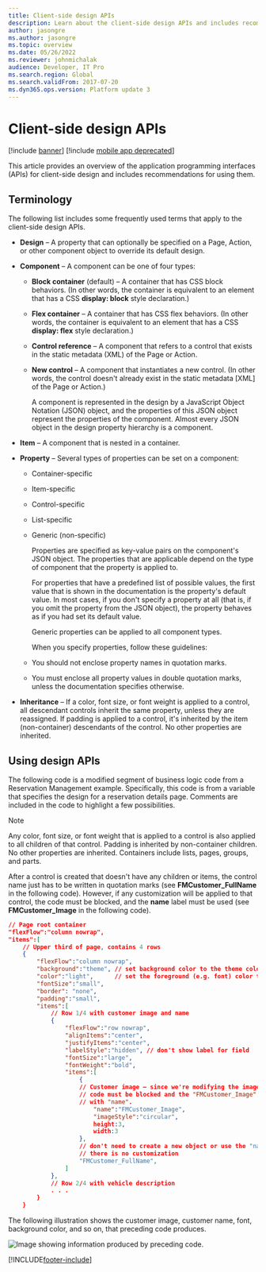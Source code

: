 ```yaml
---
title: Client-side design APIs
description: Learn about the client-side design APIs and includes recommendations for using them with definitions for various terms.
author: jasongre
ms.author: jasongre
ms.topic: overview
ms.date: 05/26/2022
ms.reviewer: johnmichalak
audience: Developer, IT Pro
ms.search.region: Global
ms.search.validFrom: 2017-07-20
ms.dyn365.ops.version: Platform update 3
---
```


# Client-side design APIs

[!include [banner](../../../includes/banner.md)]
[!include [mobile app deprecated](../../../includes/mobile-app-deprecation-banner.md)]

This article provides an overview of the application programming interfaces (APIs) for client-side design and includes recommendations for using them.

## Terminology
The following list includes some frequently used terms that apply to the client-side design APIs.

- **Design** – A property that can optionally be specified on a Page, Action, or other component object to override its default design.
- **Component** – A component can be one of four types:

  - **Block container** (default) – A container that has CSS block behaviors. (In other words, the container is equivalent to an element that has a CSS **display: block** style declaration.)
  - **Flex container** – A container that has CSS flex behaviors. (In other words, the container is equivalent to an element that has a CSS **display: flex** style declaration.)
  - **Control reference** – A component that refers to a control that exists in the static metadata (XML) of the Page or Action.
  - **New control** – A component that instantiates a new control. (In other words, the control doesn't already exist in the static metadata [XML] of the Page or Action.)

    A component is represented in the design by a JavaScript Object Notation (JSON) object, and the properties of this JSON object represent the properties of the component. Almost every JSON object in the design property hierarchy is a component.

- **Item** – A component that is nested in a container.
- **Property** – Several types of properties can be set on a component:

  - Container-specific
  - Item-specific
  - Control-specific
  - List-specific
  - Generic (non-specific)

    Properties are specified as key-value pairs on the component's JSON object. The properties that are applicable depend on the type of component that the property is applied to.

    For properties that have a predefined list of possible values, the first value that is shown in the documentation is the property's default value. In most cases, if you don't specify a property at all (that is, if you omit the property from the JSON object), the property behaves as if you had set its default value.

    Generic properties can be applied to all component types.

	When you specify properties, follow these guidelines:

  - You should not enclose property names in quotation marks.
  - You must enclose all property values in double quotation marks, unless the documentation specifies otherwise.

- **Inheritance** – If a color, font size, or font weight is applied to a control, all descendant controls inherit the same property, unless they are reassigned. If padding is applied to a control, it's inherited by the item (non-container) descendants of the control. No other properties are inherited.

## Using design APIs
The following code is a modified segment of business logic code from a Reservation Management example. Specifically, this code is from a variable that specifies the design for a reservation details page. Comments are included in the code to highlight a few possibilities.

> [!NOTE]
> Any color, font size, or font weight that is applied to a control is also applied to all children of that control. Padding is inherited by non-container children. No other properties are inherited. Containers include lists, pages, groups, and parts.

After a control is created that doesn't have any children or items, the control name just has to be written in quotation marks (see **FMCustomer\_FullName** in the following code). However, if any customization will be applied to that control, the code must be blocked, and the **name** label must be used (see **FMCustomer\_Image** in the following code).

```json
// Page root container
"flexFlow":"column nowrap",
"items":[
    // Upper third of page, contains 4 rows
    {
        "flexFlow":"column nowrap",
        "background":"theme", // set background color to the theme color
        "color":"light",      // set the foreground (e.g. font) color to light
        "fontSize":"small",
        "border": "none",
        "padding":"small",
        "items":[
            // Row 1/4 with customer image and name
            {
                "flexFlow":"row nowrap",
                "alignItems":"center",
                "justifyItems":"center",
                "labelStyle":"hidden", // don't show label for field
                "fontSize":"large",
                "fontWeight":"bold",
                "items":[
                    {
                    // Customer image – since we're modifying the imageStyle, etc., this
                    // code must be blocked and the "FMCustomer_Image" must be labeled
                    // with "name".
                        "name":"FMCustomer_Image",
                        "imageStyle":"circular",
                        height:3,
                        width:3
                    },
                    // don't need to create a new object or use the "name" label if
                    // there is no customization
                    "FMCustomer_FullName",
                ]
            },
            // Row 2/4 with vehicle description
            . . .
        }
    }
```

The following illustration shows the customer image, customer name, font, background color, and so on, that preceding code produces.

![Image showing information produced by preceding code.](media/detail-page.png)


[!INCLUDE[footer-include](../../../../../includes/footer-banner.md)]
